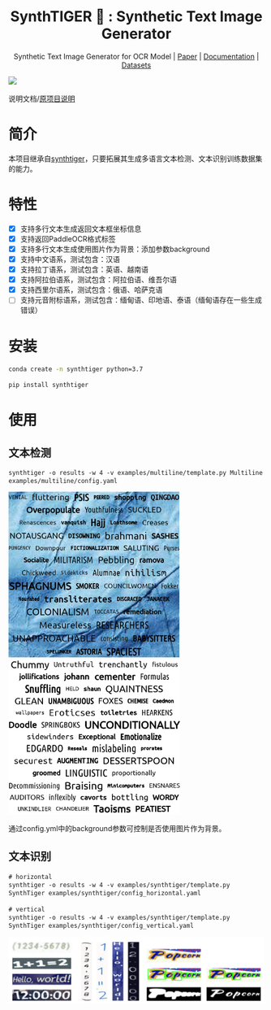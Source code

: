 <div align="center">

# SynthTIGER 🐯 : Synthetic Text Image Generator

Synthetic Text Image Generator for OCR Model | [Paper](https://arxiv.org/abs/2107.09313) | [Documentation](https://clovaai.github.io/synthtiger/) | [Datasets](#datasets)

</div>



<img src="https://user-images.githubusercontent.com/12423224/153699080-29da7908-0662-4435-ba27-dd07c3bbb7f2.png"/>

说明文档/[原项目说明](README_EN.md)

# 简介

本项目继承自[synthtiger](https://github.com/superocr/synthtiger)，只要拓展其生成多语言文本检测、文本识别训练数据集的能力。

# 特性

- [x] 支持多行文本生成返回文本框坐标信息
- [x] 支持返回PaddleOCR格式标签
- [x] 支持多行文本生成使用图片作为背景：添加参数background
- [x] 支持中文语系，测试包含：汉语
- [x] 支持拉丁语系，测试包含：英语、越南语
- [x] 支持阿拉伯语系，测试包含：阿拉伯语、维吾尔语
- [x] 支持西里尔语系，测试包含：俄语、哈萨克语
- [ ] 支持元音附标语系，测试包含：缅甸语、印地语、泰语（缅甸语存在一些生成错误）

# 安装

```bash
conda create -n synthtiger python=3.7
```

```bash
pip install synthtiger
```

# 使用

## 文本检测

```
synthtiger -o results -w 4 -v examples/multiline/template.py Multiline examples/multiline/config.yaml
```

<img src="./images/det_demo_1.jpg" alt="文本检测样例" style="zoom: 33%;" /><img src="./images/det_demo_2.jpg" alt="文本检测样例" style="zoom: 33%;" />

通过config.yml中的background参数可控制是否使用图片作为背景。

## 文本识别

```
# horizontal
synthtiger -o results -w 4 -v examples/synthtiger/template.py SynthTiger examples/synthtiger/config_horizontal.yaml

# vertical
synthtiger -o results -w 4 -v examples/synthtiger/template.py SynthTiger examples/synthtiger/config_vertical.yaml
```

<img src="./images/rec_demo_1.jpg" alt="文本检测样例" style="zoom: 100%;" />
